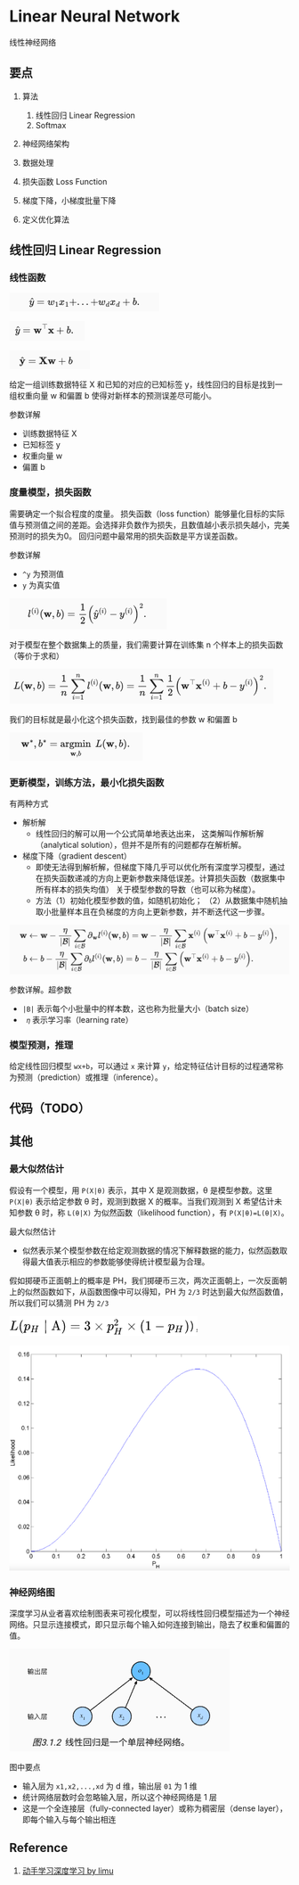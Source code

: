

# Linear Neural Network

线性神经网络

## 要点

1. 算法
   1. 线性回归 Linear Regression
   2. Softmax

2. 神经网络架构
3. 数据处理
4. 损失函数 Loss Function
5. 梯度下降，小梯度批量下降
6. 定义优化算法

## 线性回归 Linear Regression

### 线性函数

![image-20240919012630147](./20240917-linear-neural-network.assets/image-20240919012630147.png)

![image-20240919012636948](./20240917-linear-neural-network.assets/image-20240919012636948.png)

![image-20240919012641985](./20240917-linear-neural-network.assets/image-20240919012641985.png)

给定一组训练数据特征 X 和已知的对应的已知标签 y，线性回归的目标是找到一组权重向量 w 和偏置 b 使得对新样本的预测误差尽可能小。

参数详解

- 训练数据特征 X
- 已知标签 y
- 权重向量 w
- 偏置 b

### 度量模型，损失函数

需要确定一个拟合程度的度量。 损失函数（loss function）能够量化目标的实际值与预测值之间的差距。会选择非负数作为损失，且数值越小表示损失越小，完美预测时的损失为0。  回归问题中最常用的损失函数是平方误差函数。

参数详解

- `^y` 为预测值
- `y` 为真实值

![image-20240919013130296](./20240917-linear-neural-network.assets/image-20240919013130296.png)

对于模型在整个数据集上的质量，我们需要计算在训练集 n 个样本上的损失函数（等价于求和）

![image-20240919013400051](./20240917-linear-neural-network.assets/image-20240919013400051.png)

我们的目标就是最小化这个损失函数，找到最佳的参数 w 和偏置 b

![image-20240919013413116](./20240917-linear-neural-network.assets/image-20240919013413116.png)

### 更新模型，训练方法，最小化损失函数

有两种方式

- 解析解
  - 线性回归的解可以用一个公式简单地表达出来， 这类解叫作解析解（analytical solution），但并不是所有的问题都存在解析解。
- 梯度下降（gradient descent）
  - 即使无法得到解析解，但梯度下降几乎可以优化所有深度学习模型，通过在损失函数递减的方向上更新参数来降低误差。计算损失函数（数据集中所有样本的损失均值） 关于模型参数的导数（也可以称为梯度）。
  - 方法（1）初始化模型参数的值，如随机初始化； （2）从数据集中随机抽取小批量样本且在负梯度的方向上更新参数，并不断迭代这一步骤。

![image-20240919014212929](./20240917-linear-neural-network.assets/image-20240919014212929.png)

参数详解。超参数

- `|B|` 表示每个小批量中的样本数，这也称为批量大小（batch size）
- ` 𝜂` 表示学习率（learning rate）

### 模型预测，推理

给定线性回归模型 `wx+b`，可以通过 `x` 来计算 `y`，给定特征估计目标的过程通常称为预测（prediction）或推理（inference）。

## 代码（TODO）



## 其他

### 最大似然估计

假设有一个模型，用 `P(X|θ)` 表示，其中 X 是观测数据，θ 是模型参数。这里 `P(X|θ)` 表示给定参数 θ 时，观测到数据 X 的概率。当我们观测到 X 希望估计未知参数 θ 时，称 `L(θ|X)` 为似然函数（likelihood function），有 `P(X|θ)=L(θ|X)`。

最大似然估计

- 似然表示某个模型参数在给定观测数据的情况下解释数据的能力，似然函数取得最大值表示相应的参数能够使得统计模型最为合理。

假如掷硬币正面朝上的概率是 PH，我们掷硬币三次，两次正面朝上，一次反面朝上的似然函数如下，从函数图像中可以得知，PH 为 `2/3` 时达到最大似然函数值，所以我们可以猜测 PH 为 `2/3`

![image-20240919011809337](./20240917-linear-neural-network.assets/image-20240919011809337.png)

![image-20240919012436134](./20240917-linear-neural-network.assets/image-20240919012436134.png)

### 神经网络图

深度学习从业者喜欢绘制图表来可视化模型，可以将线性回归模型描述为一个神经网络。只显示连接模式，即只显示每个输入如何连接到输出，隐去了权重和偏置的值。

![image-20240919014810350](./20240917-linear-neural-network.assets/image-20240919014810350.png)

图中要点

- 输入层为 `x1,x2,...,xd` 为 d 维，输出层 `01` 为 1 维
- 统计网络层数时会忽略输入层，所以这个神经网络是 1 层
- 这是一个全连接层（fully-connected layer）或称为稠密层（dense layer），即每个输入与每个输出相连

## Reference

1. [动手学习深度学习 by limu](https://zh-v2.d2l.ai/chapter_linear-networks/linear-regression.html#id4)
